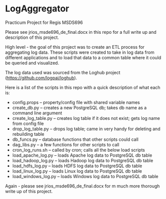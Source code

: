 # LogAggregator

Practicum Project for Regis MSDS696

Please see jrios_msde696_de_final.docx in this repo for a full write up and description of this project.

High level - the goal of this project was to create an ETL process for aggregating log data. These scripts were created to take in log data from different applications and to load that data to a common table where it could be queried and visualized.

The log data used was sourced from the Loghub project (https://github.com/logpai/loghub).

Here is a list of the scripts in this repo with a quick description of what each is:

- config.props – property/config file with shared variable names
- create_db.py – creates a new PostgreSQL db; takes db name as a command line argument
- create_log_table.py – creates log table if it does not exist; gets log name from config file
- drop_log_table.py – drops log table; came in very handy for deleting and rebuilding table
- db_funcs.py – database functions that other scripts could call
- dag_libs.py – a few functions for other scripts to call
- cron_log_runs.sh – called by cron; calls all the below load scripts
- load_apache_log.py – loads Apache log data to PostgreSQL db table
- load_hadoop_log.py – loads Hadoop log data to PostgreSQL db table
- load_hdfs_log.py – loads HDFS log data to PostgreSQL db table
- load_linux_log.py – loads Linux log data to PostgreSQL db table
- load_windows_log.py – loads Windows log data to PostgreSQL db table

Again - please see jrios_msde696_de_final.docx for m much more thorough write up of this project.
